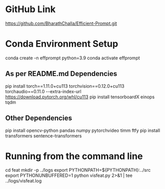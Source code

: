 # GitHub Link
https://github.com/BharathChalla/Efficient-Prompt.git

# Conda Environment Setup
conda create -n effprompt python=3.9
conda activate effprompt

## As per README.md Dependencies 
pip install torch==1.11.0+cu113 torchvision==0.12.0+cu113 torchaudio==0.11.0 --extra-index-url https://download.pytorch.org/whl/cu113
pip install tensorboardX einops tqdm 

## Other Dependencies
pip install opencv-python pandas numpy pytorchvideo timm ftfy
pip install transformers sentence-transformers


# Running from the command line
cd feat
mkdir -p ../logs
export PYTHONPATH=${PYTHONPATH}:../src
export PYTHONUNBUFFERED=1
python visfeat.py 2>&1 | tee ../logs/visfeat.log
